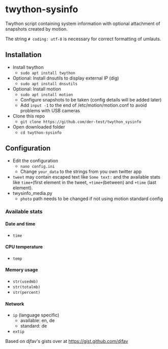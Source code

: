 # twython-sysinfo
Twython script containing system information with optional attachment of snapshots created by motion.

The string `# coding: utf-8` is necessary for correct formatting of umlauts.

## Installation
* Install twython
  * `sudo apt install twython`
* Optional: Install dnsutils to display external IP (dig)
  * `sudo apt install dnsutils`
* Optional: Install motion
  * `sudo apt install motion`
  * Configure snapshots to be taken (config details will be added later)
  * Add `input -1` to the end of /etc/motion/motion.conf to avoid problems with USB cameras
* Clone this repo
  * `git clone https://github.com/der-test/twython_sysinfo`
* Open downloaded folder
    * `cd twython-sysinfo`

## Configuration
* Edit the configuration
  * `nano config.ini`
  * Change `your_data` to the strings from you own twitter app
* `tweet` may contain escaped text like `Some text:` and the available stats like `time+`(first element in the tweet, `+time+`(between) and `+time` (last element).
* twysinfo_media.py
  * `photo` path needs to be changed if not using motion standard config

### Available stats
#### Date and time
* `time`
#### CPU temperature
* `temp`
#### Memory usage
* `str(usedmb)`
* `str(totalmb)`
* `str(percent)`
#### Network
* `ip` (language specific)
  * available: en, de
  * standard: de
* `extip`

Based on djfav's gists over at https://gist.github.com/djfav
